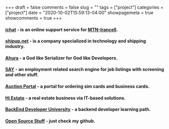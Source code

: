 +++ 
draft = false 
comments = false 
slug = "" 
tags = ["project"]
categories = ["project"]
date = "2020-10-02T15:59:13-04:00"
showpagemeta = true
showcomments = true
+++

#### [<b>ichat</b>](https://ichat.mtnirancell.ir/) - is an online support service for [<b>MTN-Irancell</b>](https://en.wikipedia.org/wiki/MTN_Irancell).

#### [<b>shipup.net</b>](https://shipup.net) - is a company specialized in technology and shipping industry.

#### [<b>Ahura</b>](https://pypi.org/project/ahura/) - a God like Serializer for God like Developers.

#### [<b>SAY</b>](https://say.ir/) - an employment related search engine for job listings with screening and other stuff.

#### [<b>Auction Portal</b>](https://auction.arianalabs.com/) - a portal for ordering sim cards and business cards.

#### [<b>Hi Estate</b>](https://www.linkedin.com/company/khankhoone/) - a real estate business via IT-based solutions.

#### [<b>BackEnd Developer University</b>](https://github.com/mohammadrabetian/backend-developer-university) - a backend developer learning path.

#### [<b>Open Source Stuff</b>](https://github.com/mohammadrabetian?tab=repositories) - just check my github.